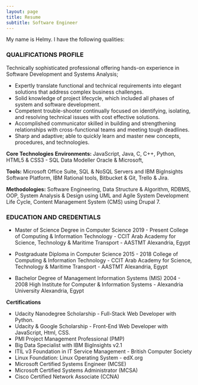 ```yaml
---
layout: page
title: Resume
subtitle: Software Engineer 
---
```


My name is Helmy. I have the following qualities:

### QUALIFICATIONS PROFILE
Technically sophisticated professional offering hands-on experience in Software Development and Systems Analysis;

- Expertly translate functional and technical requirements into elegant solutions that address complex business challenges.
- Solid knowledge of project lifecycle, which included all phases of system and software development.
- Competent trouble-shooter continually focused on identifying, isolating, and resolving technical issues with cost effective solutions.
- Accomplished communicator skilled in building and strengthening relationships with cross-functional teams and meeting tough deadlines.
- Sharp and adaptive; able to quickly learn and master new concepts, procedures, and technologies.

**Core Technologies** 
**Environments:**
JavaScript, Java, C, C++, Python, HTML5 & CSS3 - SQL Data Modeller Oracle & Microsoft,

**Tools:**
Microsoft Office Suite, SQL & NoSQL Servers and IBM BigInsights Software Platform, IBM Rational tools, Bitbucket & Git, Trello & Jira.

**Methodologies:**
Software Engineering, Data Structure & Algorithm, RDBMS, OOP, System Analysis & Design using UML and Agile System Development Life Cycle, Content Management System (CMS) using Drupal 7.

### EDUCATION AND CREDENTIALS
- Master of Science Degree in Computer Science 2019 - Present
  College of Computing & Information Technology - CCIT
  Arab Academy for Science, Technology & Maritime Transport - AASTMT
  Alexandria, Egypt

- Postgraduate Diploma in Computer Science 2015 - 2018
  College of Computing & Information Technology - CCIT
  Arab Academy for Science, Technology & Maritime Transport - AASTMT
  Alexandria, Egypt

- Bachelor Degree of Management Information Systems (MIS) 2004 - 2008
  High Institute for Computer & Information Systems - Alexandria University
  Alexandria, Egypt

**Certifications**

* Udacity Nanodegree Scholarship - Full-Stack Web Developer with Python.
* Udacity & Google Scholarship - Front-End Web Developer with JavaScript, Html, CSS.
* PMI Project Management Professional (PMP)
* Big Data Specialist with IBM BigInsights v2.1
* ITIL v3 Foundation in IT Service Management - British Computer Society
* Linux Foundation: Linux Operating System - edX.org
* Microsoft Certified Systems Engineer (MCSE)
* Microsoft Certified Systems Administrator (MCSA)
* Cisco Certified Network Associate (CCNA)


